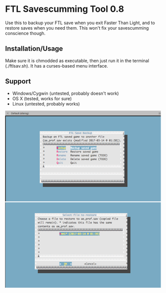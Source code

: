 # FTL Savescumming Tool 0.8
Use this to backup your FTL save when you exit Faster Than Light, and to restore saves when you need them. This won't fix your savescumming conscience though.

## Installation/Usage
Make sure it is chmodded as executable, then just run it in the terminal (./ftlsav.sh). It has a curses-based menu interface.

## Support
* Windows/Cygwin (untested, probably doesn't work)
* OS X (tested, works for sure)
* Linux (untested, probably works)

![Screenshot 1](/screenshot1.png?raw=true "Screenshot 1")
![Screenshot 1](/screenshot2.png?raw=true "Screenshot 2")
